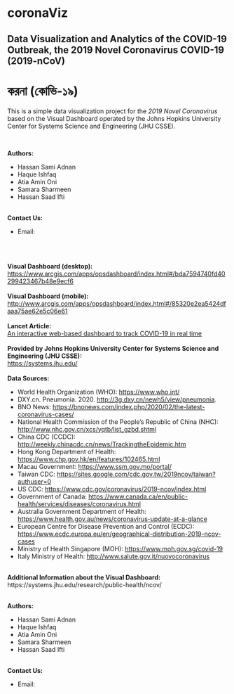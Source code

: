 # coronaViz
## Data Visualization and Analytics of the COVID-19 Outbreak, the 2019 Novel Coronavirus COVID-19 (2019-nCoV)

# করনা (কোভি-১৯)

This is a simple data visualization project for the *2019 Novel Coronavirus* based on the Visual Dashboard operated by the Johns Hopkins University Center for Systems Science and Engineering (JHU CSSE).

<br>

<b>Authors: </b><br>
*  Hassan Sami Adnan
*  Haque Ishfaq
*  Atia Amin Oni
*  Samara Sharmeen
*  Hassan Saad Ifti
<br><br>

<b>Contact Us: </b><br>
* Email: 
<br><br>



<br>

<b>Visual Dashboard (desktop):</b><br>
https://www.arcgis.com/apps/opsdashboard/index.html#/bda7594740fd40299423467b48e9ecf6
<br><br>
<b>Visual Dashboard (mobile):</b><br>
http://www.arcgis.com/apps/opsdashboard/index.html#/85320e2ea5424dfaaa75ae62e5c06e61
<br><br>
<b>Lancet Article:</b><br>
[An interactive web-based dashboard to track COVID-19 in real time](https://doi.org/10.1016/S1473-3099(20)30120-1)
<br><br>
<b>Provided by Johns Hopkins University Center for Systems Science and Engineering (JHU CSSE):</b><br>
https://systems.jhu.edu/
<br><br>
<b>Data Sources:</b><br>
* World Health Organization (WHO): https://www.who.int/ <br>
* DXY.cn. Pneumonia. 2020. http://3g.dxy.cn/newh5/view/pneumonia.  <br>
* BNO News: https://bnonews.com/index.php/2020/02/the-latest-coronavirus-cases/  <br>
* National Health Commission of the People’s Republic of China (NHC): <br>
 http://www.nhc.gov.cn/xcs/yqtb/list_gzbd.shtml <br>
* China CDC (CCDC): http://weekly.chinacdc.cn/news/TrackingtheEpidemic.htm <br>
* Hong Kong Department of Health: https://www.chp.gov.hk/en/features/102465.html <br>
* Macau Government: https://www.ssm.gov.mo/portal/ <br>
* Taiwan CDC: https://sites.google.com/cdc.gov.tw/2019ncov/taiwan?authuser=0 <br>
* US CDC: https://www.cdc.gov/coronavirus/2019-ncov/index.html <br>
* Government of Canada: https://www.canada.ca/en/public-health/services/diseases/coronavirus.html <br>
* Australia Government Department of Health: https://www.health.gov.au/news/coronavirus-update-at-a-glance <br>
* European Centre for Disease Prevention and Control (ECDC): https://www.ecdc.europa.eu/en/geographical-distribution-2019-ncov-cases 
* Ministry of Health Singapore (MOH): https://www.moh.gov.sg/covid-19
* Italy Ministry of Health: http://www.salute.gov.it/nuovocoronavirus

<br>
<b>Additional Information about the Visual Dashboard:</b><br>
https://systems.jhu.edu/research/public-health/ncov/
<br><br>

<b>Authors: </b><br>
*  Hassan Sami Adnan
*  Haque Ishfaq
*  Atia Amin Oni
*  Samara Sharmeen
*  Hassan Saad Ifti
<br><br>

<b>Contact Us: </b><br>
* Email: 
<br><br>

